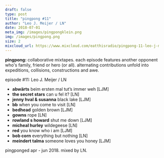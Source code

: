 ```yaml
---
draft: false
type: post
title: "pingpong #11"
author: "Leo J. Meijer / LN"
date: 2018-07-01
meta_img: /images/pingpongklein.png
img: /images/pingpong.png
size: 2
mixcloud_url: https://www.mixcloud.com/eatthisradio/pingpong-11-leo-j-meijer-ln/ 
---
```


**pingpong:** collaborative mixtapes.
each episode features another opponent who's family, friend or hero (or all). alternating contributions unfold into expeditions, collisions, constructions and awe.

episode #11: Leo J. Meijer / LN

- **abwärts** beim ersten mal tut’s immer weh [LJM]
- **the secret stars** can u fel it? [LN]
- **jenny hval & susanna** black lake [LJM]
- **bb** when you come to visit [LN]
- **bedhead** golden brown [LJM]
- **gowns** rope [LN]
- **rowland s howard** shut me down [LJM]
- **micheal hurley** wildegeese [LN]
- **red** you know who i am [LJM]
- **bob corn** everything but nothing [LN]
- **meindert talma** someone loves you honey [LJM]

pingponged apr - jun 2018.
mixed by LN.
